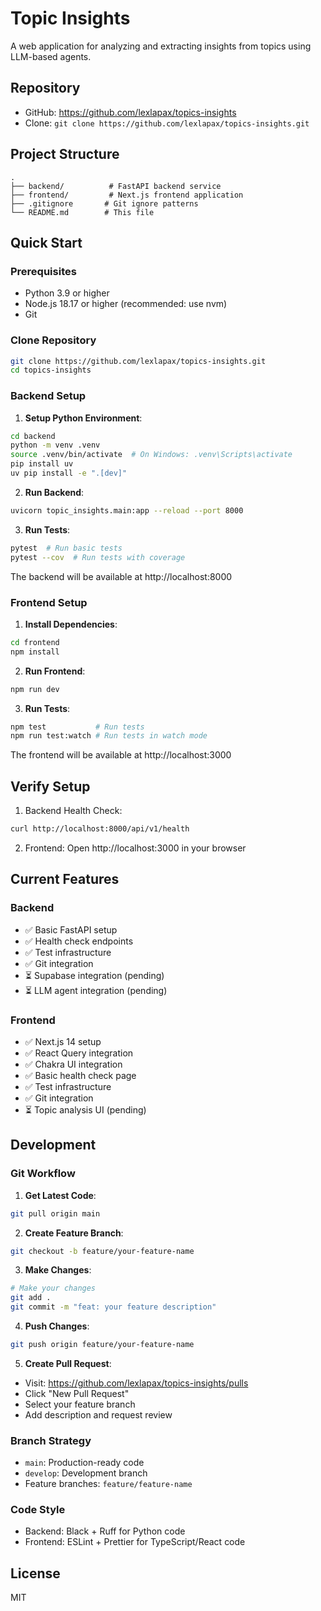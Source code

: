 # Topic Insights

A web application for analyzing and extracting insights from topics using LLM-based agents.

## Repository

- GitHub: https://github.com/lexlapax/topics-insights
- Clone: `git clone https://github.com/lexlapax/topics-insights.git`

## Project Structure

```
.
├── backend/          # FastAPI backend service
├── frontend/         # Next.js frontend application
├── .gitignore       # Git ignore patterns
└── README.md        # This file
```

## Quick Start

### Prerequisites

- Python 3.9 or higher
- Node.js 18.17 or higher (recommended: use nvm)
- Git

### Clone Repository

```bash
git clone https://github.com/lexlapax/topics-insights.git
cd topics-insights
```

### Backend Setup

1. **Setup Python Environment**:
```bash
cd backend
python -m venv .venv
source .venv/bin/activate  # On Windows: .venv\Scripts\activate
pip install uv
uv pip install -e ".[dev]"
```

2. **Run Backend**:
```bash
uvicorn topic_insights.main:app --reload --port 8000
```

3. **Run Tests**:
```bash
pytest  # Run basic tests
pytest --cov  # Run tests with coverage
```

The backend will be available at http://localhost:8000

### Frontend Setup

1. **Install Dependencies**:
```bash
cd frontend
npm install
```

2. **Run Frontend**:
```bash
npm run dev
```

3. **Run Tests**:
```bash
npm test           # Run tests
npm run test:watch # Run tests in watch mode
```

The frontend will be available at http://localhost:3000

## Verify Setup

1. Backend Health Check:
```bash
curl http://localhost:8000/api/v1/health
```

2. Frontend: Open http://localhost:3000 in your browser

## Current Features

### Backend
- ✅ Basic FastAPI setup
- ✅ Health check endpoints
- ✅ Test infrastructure
- ✅ Git integration
- ⏳ Supabase integration (pending)
- ⏳ LLM agent integration (pending)

### Frontend
- ✅ Next.js 14 setup
- ✅ React Query integration
- ✅ Chakra UI integration
- ✅ Basic health check page
- ✅ Test infrastructure
- ✅ Git integration
- ⏳ Topic analysis UI (pending)

## Development

### Git Workflow

1. **Get Latest Code**:
```bash
git pull origin main
```

2. **Create Feature Branch**:
```bash
git checkout -b feature/your-feature-name
```

3. **Make Changes**:
```bash
# Make your changes
git add .
git commit -m "feat: your feature description"
```

4. **Push Changes**:
```bash
git push origin feature/your-feature-name
```

5. **Create Pull Request**:
- Visit: https://github.com/lexlapax/topics-insights/pulls
- Click "New Pull Request"
- Select your feature branch
- Add description and request review

### Branch Strategy
- `main`: Production-ready code
- `develop`: Development branch
- Feature branches: `feature/feature-name`

### Code Style

- Backend: Black + Ruff for Python code
- Frontend: ESLint + Prettier for TypeScript/React code

## License

MIT 